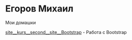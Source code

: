 # Егоров Михаил

Мои домашки

[site__kurs__second__site__Bootstrap](MihailEgorov.github.io/site__kurs__second__site__Bootstrap/ "Мой первый сайт на Bootstrap") - Работа с Bootstrap

